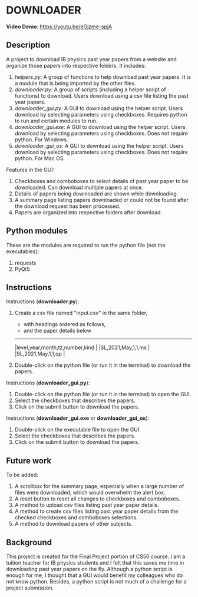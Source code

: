 # DOWNLOADER
**Video Demo**: https://youtu.be/eGjzme-spjA

## Description
A project to download IB physics past year papers from a website and organize those papers into respective folders.
It includes:
1. *helpers.py*: A group of functions to help download past year papers. It is a module that is being imported by the other files.
2. *downloader.py*: A group of scripts (including a helper script of functions) to download. Users download using a csv file listing the past year papers.
3. *downloader_gui.py*: A GUI to download using the helper script. Users download by selecting parameters using checkboxes. Requires python to run and certain modules to run.
4. *downloader_gui.exe*: A GUI to download using the helper script. Users download by selecting parameters using checkboxes. Does not require python. For Windows.
5. *downloader_gui_os*: A GUI to download using the helper script. Users download by selecting parameters using checkboxes. Does not require python. For Mac OS.

Features in the GUI:
1. Checkboxes and comboboxes to select details of past year paper to be downloaded. Can download multiple papers at once.
2. Details of papers being downloaded are shown while downloading.
3. A summary page listing papers downloaded or could not be found after the download request has been processed.
4. Papers are organized into respective folders after download.

## Python modules
These are the modules are required to run the python file (not the executables):
1. requests
2. PyQt5

## Instructions
Instructions (**downloader.py**):
1. Create a csv file named "input.csv" in the same folder,
    - with headings ordered as follows,
    - and the paper details below
    ----------------------------------------------------------------
    |level,year,month,tz,number,kind                                |
    |SL,2021,May,1,1,ms                                             |
    |SL,2021,May,1,1,qp                                             |
    
2. Double-click on the python file (or run it in the terminal) to download the papers.

Instructions (**downloader_gui.py**):
1. Double-click on the python file (or run it in the terminal) to open the GUI.
2. Select the checkboxes that describes the papers.
3. Click on the submit button to download the papers.

Instructions (**downloader_gui.exe** or **downloader_gui_os**):
1. Double-click on the executable file to open the GUI.
2. Select the checkboxes that describes the papers.
3. Click on the submit button to download the papers.

## Future work
To be added:
1. A scrollbox for the summary page, especially when a large number of files were downloaded, which would overwhelm the alert box.
2. A reset button to reset all changes to checkboxes and comboboxes.
3. A method to upload csv files listing past year paper details. 
4. A method to create csv files listing past year paper details from the checked checkboxes and comboboxes selections.
5. A method to download papers of other subjects.

## Background
This project is created for the Final Project portion of CS50 course.
I am a tuition teacher for IB physics students and I felt that this saves me time in downloading past year papers on the fly.
Although a python script is enough for me, I thought that a GUI would benefit my colleagues who do not know python.
Besides, a python script is not much of a challenge for a project submission.
